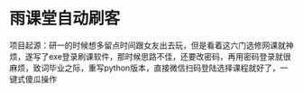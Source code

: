 # 雨课堂自动刷客
项目起源：研一的时候想多留点时间跟女友出去玩，但是看着这六门选修网课就神烦，遂写了exe登录刷课软件，那时候思路不佳，还要改密码，再用密码登录就很麻烦，致词毕业之际，重写python版本，直接微信扫码登陆选择课程就好了，一键式傻瓜操作

